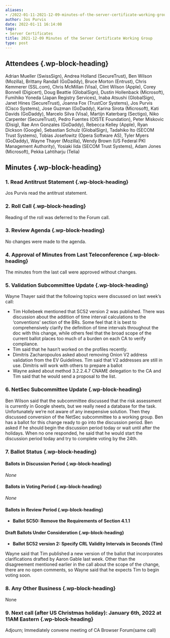 ```yaml
---
aliases:
- /2022-01-11-2021-12-09-minutes-of-the-server-certificate-working-group/
author: Jos Purvis
date: 2022-01-11 16:14:08
tags:
- Server Certificates
title: 2021-12-09 Minutes of the Server Certificate Working Group
type: post
---
```


## Attendees {.wp-block-heading}

Adrian Mueller (SwissSign), Andrea Holland (SecureTrust), Ben Wilson (Mozilla), Brittany Randall (GoDaddy), Bruce Morton (Entrust), Chris Kemmerer (SSL.com), Chris McMillan (Visa), Clint Wilson (Apple), Corey Bonnell (Digicert), Doug Beattie (GlobalSign), Dustin Hollenback (Microsoft), Fumihiko Yoneda (Japan Registry Services), Inaba Atsushi (GlobalSign), Janet Hines (SecureTrust), Joanna Fox (TrustCor Systems), Jos Purvis (Cisco Systems), Jose Guzman (GoDaddy), Karina Sirota (Microsoft), Kati Davids (GoDaddy), Marcelo Silva (Visa), Martijn Katerbarg (Sectigo), Niko Carpenter (SecureTrust), Pedro Fuentes (OISTE Foundation), Peter Miskovic (Disig), Rae Ann Gonzales (GoDaddy), Rebecca Kelley (Apple), Ryan Dickson (Google), Sebastian Schulz (GlobalSign), Tadahiko Ito (SECOM Trust Systems), Tobias Josefowitz (Opera Software AS), Tyler Myers (GoDaddy), Wayne Thayer (Mozilla), Wendy Brown (US Federal PKI Management Authority), Yosiaki Iida (SECOM Trust Systems), Adam Jones (Microsoft), Pekka Lahtiharju (Telia)

## Minutes {.wp-block-heading}

### 1. Read Antitrust Statement {.wp-block-heading}

Jos Purvis read the antitrust statement.

### 2. Roll Call {.wp-block-heading}

Reading of the roll was deferred to the Forum call.

### 3. Review Agenda {.wp-block-heading}

No changes were made to the agenda.

### 4. Approval of Minutes from Last Teleconference {.wp-block-heading}

The minutes from the last call were approved without changes.

### 5. Validation Subcommittee Update {.wp-block-heading}

Wayne Thayer said that the following topics were discussed on last week’s call:

- Tim Hollebeek mentioned that SC52 version 2 was published. There was discussion about the addition of time interval calculations to the ‘conventions’ section of the BRs. Some feel that it is best to comprehensively clarify the definition of time intervals throughout the doc with this change, while others feel that the broad scope of the current ballot places too much of a burden on each CA to verify compliance.
- Tim said that he hasn’t worked on the profiles recently.
- Dimitris Zacharopoulos asked about removing Onion V2 address validation from the EV Guidelines. Tim said that V2 addresses are still in use. Dimitris will work with others to prepare a ballot
- Wayne asked about method 3.2.2.4.7 CNAME delegation to the CA and Tim said that he would send a proposal to the list.

### 6. NetSec Subcommittee Update {.wp-block-heading}

Ben Wilson said that the subcommittee discussed that the risk assessment is currently in Google sheets, but we really need a database for the task. Unfortunately we’re not aware of any inexpensive solution. Then they discussed conversion of the NetSec subcommittee to a working group. Ben has a ballot for this change ready to go into the discussion period. Ben asked if he should begin the discussion period today or wait until after the holidays. When no one responded, he said that he would start the discussion period today and try to complete voting by the 24th.

### 7. Ballot Status {.wp-block-heading}

#### Ballots in Discussion Period {.wp-block-heading}

_None_

#### Ballots in Voting Period {.wp-block-heading}

_None_

#### Ballots in Review Period {.wp-block-heading}

- **Ballot SC50: Remove the Requirements of Section 4.1.1**

#### Draft Ballots Under Consideration {.wp-block-heading}

- **Ballot SC52 version 2: Specify CRL Validity Intervals in Seconds (Tim)**

Wayne said that Tim published a new version of the ballot that incorporates clarifications drafted by Aaron Gable last week. Other than the disagreement mentioned earlier in the call about the scope of the change, there are no open comments, so Wayne said that he expects Tim to begin voting soon.

### 8. Any Other Business {.wp-block-heading}

None

### 9. Next call (after US Christmas holiday): January 6th, 2022 at 11AM Eastern {.wp-block-heading}

Adjourn; Immediately convene meeting of CA Browser Forum(same call)